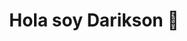 <p align="center>
  <img width="135" alt="Screenshot 2024-06-18 at 7 48 57 PM" src="https://github.com/DariksonAnyosa/DariksonAnyosa/assets/149196569/46711438-239b-4f17-804f-c3a272686134">
</p>
<div align = "center">
  <h1 align = "center">Hola soy Darikson 👋</h1>
</div
  
<!--
**DariksonAnyosa/DariksonAnyosa** is a ✨ _special_ ✨ repository because its `README.md` (this file) appears on your GitHub profile.

Here are some ideas to get you started:
👋
- 🔭 I’m currently working on ...
- 🌱 I’m currently learning ...
- 👯 I’m looking to collaborate on ...
- 🤔 I’m looking for help with ...
- 💬 Ask me about ...
- 📫 How to reach me: ...
- 😄 Pronouns: ...
- ⚡ Fun fact: ...
-->
